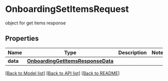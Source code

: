 # OnboardingSetItemsRequest

object for get items response

## Properties

| Name     | Type                                                                    | Description | Notes |
| -------- | ----------------------------------------------------------------------- | ----------- | ----- |
| **data** | [**OnboardingGetItemsResponseData**](OnboardingGetItemsResponseData.md) |             |

[[Back to Model list]](../README.md#documentation-for-models) [[Back to API list]](../README.md#documentation-for-api-endpoints) [[Back to README]](../README.md)
